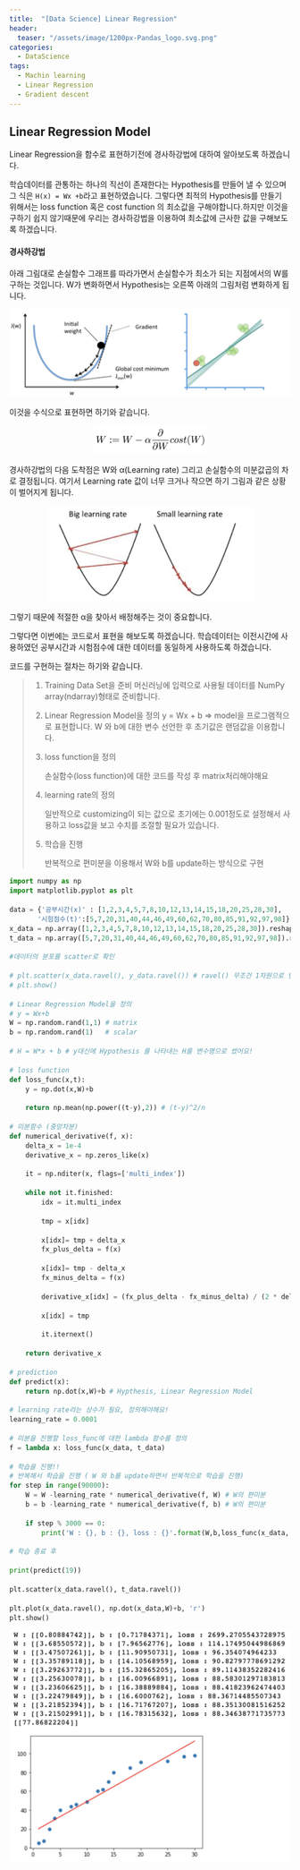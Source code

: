 ```yaml
---
title:  "[Data Science] Linear Regression"
header:
  teaser: "/assets/image/1200px-Pandas_logo.svg.png"
categories: 
  - DataScience
tags:
  - Machin learning
  - Linear Regression
  - Gradient descent
---
```


##  Linear Regression Model

Linear Regression을 함수로 표현하기전에 경사하강법에 대하여 알아보도록 하겠습니다.

학습데이터를 관통하는 하나의 직선이 존재한다는 Hypothesis를 만들어 낼 수 있으며 그 식은 `H(x) = Wx +b`라고 표현하였습니다. 그렇다면 최적의 Hypothesis를 만들기 위해서는 loss function 혹은 cost function 의  최소값을 구해야합니다.하지만 이것을 구하기 쉽지 않기때문에 우리는 경사하강법을 이용하여 최소값에 근사한 값을 구해보도록 하겠습니다.

#### 경사하강법

아래 그림대로 손실함수 그래프를 따라가면서 손실함수가 최소가 되는 지점에서의 W를 구하는 것입니다. W가 변화하면서 Hypothesis는 오른쪽 아래의 그림처럼 변화하게 됩니다.

<p align ='center'><img src="../../assets/image/image-20200922223143462.png" alt="image-20200922223143462" /></p>

이것을 수식으로 표현하면 하기와 같습니다.

<p align='center'><img src="../../assets/image/image-20200922230346991.png" alt="image-20200922230346991" style="zoom:20%;" /></p>

경사하강법의 다음 도착점은 W와 α(Learning rate) 그리고 손실함수의 미분값곱의 차로 결정됩니다. 여기서 Learning rate 값이 너무 크거나 작으면 하기 그림과 같은 상황이 벌어지게 됩니다.

<p align='center'><img src="../../assets/image/image-20200922230706564.png" alt="image-20200922230706564" style="zoom:50%;" /></p>

그렇기 때문에 적절한 α을 찾아서 배정해주는 것이 중요합니다.

그렇다면 이번에는 코드로서 표현을 해보도록 하겠습니다. 학습데이터는 이전시간에 사용하였던 공부시간과 시험점수에 대한 데이터를 동일하게 사용하도록 하겠습니다.

코드를 구현하는 절차는 하기와 같습니다.

>1. Training Data Set을 준비
>     머신러닝에 입력으로 사용될 데이터를 NumPy array(ndarray)형태로 준비합니다.
>
>2. Linear Regression Model을 정의
>     y = Wx + b => model을 프로그램적으로 표현합니다. W 와 b에 대한 변수 선언한 후 초기값은 랜덤값을 이용합니다.
>
>3. loss function을 정의
>
>       손실함수(loss function)에 대한 코드를 작성 후 matrix처리해야해요
>
>4. learning rate의 정의
>
>       일반적으로 customizing이 되는 값으로 초기에는 0.001정도로 설정해서 사용하고 loss값을 보고 수치를 조절할 필요가 있습니다.
>
>5. 학습을 진행
>
>       반복적으로 편미분을 이용해서 W와 b를 update하는 방식으로 구현

``` python
import numpy as np
import matplotlib.pyplot as plt

data = {'공부시간(x)' : [1,2,3,4,5,7,8,10,12,13,14,15,18,20,25,28,30],
       '시험점수(t)':[5,7,20,31,40,44,46,49,60,62,70,80,85,91,92,97,98]}
x_data = np.array([1,2,3,4,5,7,8,10,12,13,14,15,18,20,25,28,30]).reshape(-1,1)
t_data = np.array([5,7,20,31,40,44,46,49,60,62,70,80,85,91,92,97,98]).reshape(-1,1)

#데이터의 분포를 scatter로 확인

# plt.scatter(x_data.ravel(), y_data.ravel()) # ravel() 무조건 1차원으로 변경
# plt.show()

# Linear Regression Model을 정의
# y = Wx+b
W = np.random.rand(1,1) # matrix
b = np.random.rand(1)   # scalar

# H = W*x + b # y대신에 Hypothesis 를 나타내는 H를 변수명으로 썼어요!

# loss function 
def loss_func(x,t):
    y = np.dot(x,W)+b 
    
    return np.mean(np.power((t-y),2)) # (t-y)^2/n

# 미분함수 (중앙차분)
def numerical_derivative(f, x):
    delta_x = 1e-4
    derivative_x = np.zeros_like(x)
    
    it = np.nditer(x, flags=['multi_index'])
    
    while not it.finished:
        idx = it.multi_index
        
        tmp = x[idx]
        
        x[idx]= tmp + delta_x
        fx_plus_delta = f(x)
        
        x[idx]= tmp - delta_x
        fx_minus_delta = f(x)
        
        derivative_x[idx] = (fx_plus_delta - fx_minus_delta) / (2 * delta_x)
        
        x[idx] = tmp
        
        it.iternext()
        
    return derivative_x

# prediction
def predict(x):
    return np.dot(x,W)+b # Hypthesis, Linear Regression Model

# learning rate라는 상수가 필요, 정의해야해요!
learning_rate = 0.0001

# 미분을 진행할 loss_func에 대한 lambda 함수를 정의
f = lambda x: loss_func(x_data, t_data)

# 학습을 진행!!
# 반복해서 학습을 진행 ( W 와 b를 update하면서 반복적으로 학습을 진행)
for step in range(90000):
    W = W -learning_rate * numerical_derivative(f, W) # W의 편미분
    b = b -learning_rate * numerical_derivative(f, b) # W의 편미분
    
    if step % 3000 == 0:
        print('W : {}, b : {}, loss : {}'.format(W,b,loss_func(x_data, t_data)))

# 학습 종료 후

print(predict(19))

plt.scatter(x_data.ravel(), t_data.ravel())

plt.plot(x_data.ravel(), np.dot(x_data,W)+b, 'r')
plt.show()
```

<p align='center'><img src="../../assets/image/image-20200922231343703.png" alt="image-20200922231343703" style="zoom:50%;" /></p>

